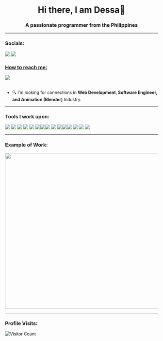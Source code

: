 <h1 align="center">Hi there, I am Dessa👋</h1>
<h3 align="center">A passionate programmer from the Philippines</h3>

------------------------------------------- 

### Socials: 
<a href="https://www.linkedin.com/in/dessa-mae-de-vera-350b49295/"><img src="https://img.shields.io/badge/dessamaedevera-%230077B5.svg?&style=for-the-badge&logo=linkedin&logoColor=white"></a> <a href="https://www.facebook.com/profile.php?id=100008166853108"><img src="https://img.shields.io/badge/dessamaedevera-1877F2?style=for-the-badge&logo=facebook&logoColor=white">
<br>

### How to reach me: 
<a href="mailto: dessadevera00@gmail.com">
<img src="https://img.shields.io/badge/dessadevera00%40gmail.com-7B83EB?&style=for-the-badge&logo=Microsoft-outlook&logoColor=white" ></a><br> <br>


- 🔍 I’m looking for connections in <strong>Web Development, Software Engineer, and Animation (Blender)</strong> Industry.


------------------------------------------- 

### Tools I work upon:

<img src="https://img.shields.io/badge/html5-%23E34F26.svg?style=for-the-badge&logo=html5&logoColor=white">   <img src="https://img.shields.io/badge/css3%20-%2314354C.svg?&style=for-the-badge&logo=css3&logoColor=white">   <img src="https://img.shields.io/badge/javascript%20-%23323330.svg?&style=for-the-badge&logo=javascript&logoColor=%23F7DF1E"> <img src ="https://img.shields.io/badge/python-3670A0?style=for-the-badge&logo=python&logoColor=ffdd54"> <img src="https://img.shields.io/badge/Visual%20Studio%20Code-0078d7.svg?style=for-the-badge&logo=visual-studio-code&logoColor=white">  <img src ="https://img.shields.io/badge/c%23-%23239120.svg?style=for-the-badge&logo=csharp&logoColor=white"><img src ="https://img.shields.io/badge/Visual%20Studio-5C2D91.svg?style=for-the-badge&logo=visual-studio&logoColor=white"><img src="https://img.shields.io/badge/Canva-%2300C4CC.svg?style=for-the-badge&logo=Canva&logoColor=white"> <img src="https://img.shields.io/badge/figma-%23F24E1E.svg?style=for-the-badge&logo=figma&logoColor=white"> <img src = "https://img.shields.io/badge/java-%23ED8B00.svg?style=for-the-badge&logo=openjdk&logoColor=white"><img src ="https://img.shields.io/badge/IntelliJIDEA-000000.svg?style=for-the-badge&logo=intellij-idea&logoColor=white"><img src="https://img.shields.io/badge/Eclipse-FE7A16.svg?style=for-the-badge&logo=Eclipse&logoColor=white"> <img src ="https://img.shields.io/badge/Firebase-039BE5?style=for-the-badge&logo=Firebase&logoColor=white"> <img src ="https://img.shields.io/badge/Microsoft%20SQL%20Server-CC2927?style=for-the-badge&logo=microsoft%20sql%20server&logoColor=white"> <img src ="https://img.shields.io/badge/blender-%23F5792A.svg?style=for-the-badge&logo=blender&logoColor=white"> <br>

------------------------------------------- 

### Example of Work:
<img src="https://github.com/dessagdevera/dessagdevera/blob/5c77e7982b5567d10d19d7dcb04cb4c317501721/asset/kiosk.gif" width ="512">


------------------------------------------- 

### Profile Visits:
![Visitor Count](https://profile-counter.glitch.me/{dessagdevera}/count.svg)

